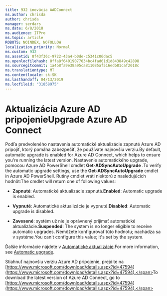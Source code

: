 ```yaml
---
title: 932 inovácia AADConnect
ms.author: chrisda
author: chrisda
manager: serdars
ms.date: 6/8/2018
ms.audience: ITPro
ms.topic: article
ROBOTS: NOINDEX, NOFOLLOW
localization_priority: Normal
ms.custom: 932
ms.assetid: 8f43f36c-9722-43a4-b0de-c5341c06dac5
ms.openlocfilehash: 8ffa8f64019077034bc4fad61d1d843849c42898
ms.sourcegitcommit: 1a4b8fa9e38a95ca811085af516edb81caf2018c
ms.translationtype: MT
ms.contentlocale: sk-SK
ms.lasthandoff: 04/13/2019
ms.locfileid: "31858975"
---
```

# <a name="upgrade-azure-ad-connect"></a><span data-ttu-id="a2260-102">Aktualizácia Azure AD pripojenie</span><span class="sxs-lookup"><span data-stu-id="a2260-102">Upgrade Azure AD Connect</span></span>

<span data-ttu-id="a2260-103">Podľa predvoleného nastavenia automatické aktualizácie zapnuté Azure AD pripojiť, ktorý pomáha zabezpečiť, že používate najnovšiu verziu.</span><span class="sxs-lookup"><span data-stu-id="a2260-103">By default, automatic upgrade is enabled for Azure AD Connect, which helps to ensure you're running the latest version.</span></span> <span data-ttu-id="a2260-104">Nastavenie automatického upgrade, pomocou Azure AD PowerShell cmdlet **Get-ADSyncAutoUpgrade** .</span><span class="sxs-lookup"><span data-stu-id="a2260-104">To verify the automatic upgrade settings, use the **Get-ADSyncAutoUpgrade** cmdlet in Azure AD PowerShell.</span></span> <span data-ttu-id="a2260-105">Rutiny cmdlet vráti niektorú z nasledujúcich hodnôt:</span><span class="sxs-lookup"><span data-stu-id="a2260-105">The cmdlet will return one of following values:</span></span> 

- <span data-ttu-id="a2260-106">**Zapnuté**: Automatické aktualizácie zapnutá.</span><span class="sxs-lookup"><span data-stu-id="a2260-106">**Enabled**: Automatic upgrade is enabled.</span></span>

- <span data-ttu-id="a2260-107">**Vypnuté**: Automatické aktualizácie je vypnuté.</span><span class="sxs-lookup"><span data-stu-id="a2260-107">**Disabled**: Automatic upgrade is disabled.</span></span>

- <span data-ttu-id="a2260-108">**Zavesené**: systém už nie je oprávnený prijímať automatické aktualizácie.</span><span class="sxs-lookup"><span data-stu-id="a2260-108">**Suspended**: The system is no longer eligible to receive automatic upgrades.</span></span> <span data-ttu-id="a2260-109">Nemôžete konfigurovať túto hodnotu; nachádza sa v systéme.</span><span class="sxs-lookup"><span data-stu-id="a2260-109">You can't configure this value; it's set by the system.</span></span> 

<span data-ttu-id="a2260-110">Ďalšie informácie nájdete v [Automatické aktualizácie](https://docs.microsoft.com/azure/active-directory/connect/active-directory-aadconnect-feature-automatic-upgrade).</span><span class="sxs-lookup"><span data-stu-id="a2260-110">For more information, see [Automatic upgrade](https://docs.microsoft.com/azure/active-directory/connect/active-directory-aadconnect-feature-automatic-upgrade).</span></span>

<span data-ttu-id="a2260-111">Stiahnuť najnovšiu verziu Azure AD pripojenie, prejdite na [https://www.microsoft.com/download/details.aspx?id=47594](https://www.microsoft.com/download/details.aspx?id=47594).</span><span class="sxs-lookup"><span data-stu-id="a2260-111">To download the latest version of Azure AD Connect, go to [https://www.microsoft.com/download/details.aspx?id=47594](https://www.microsoft.com/download/details.aspx?id=47594).</span></span>

